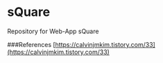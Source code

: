 # sQuare
Repository for Web-App sQuare 


###References
[https://calvinjmkim.tistory.com/33](https://calvinjmkim.tistory.com/33)
